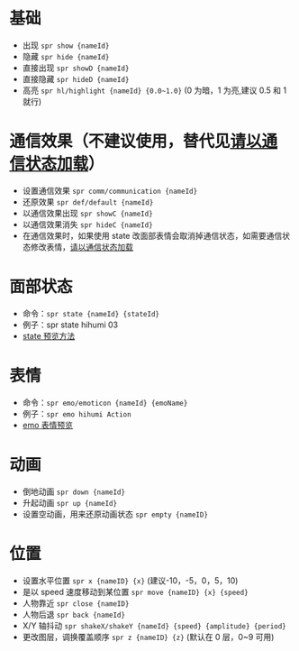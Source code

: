 # 基础

- 出现 `spr show {nameId}`
- 隐藏 `spr hide {nameId}`
- 直接出现 `spr showD {nameId}`
- 直接隐藏 `spr hideD {nameId}`
- 高亮 `spr hl/highlight {nameId} {0.0~1.0}` (0 为暗，1 为亮,建议 0.5 和 1 就行)

# 通信效果（不建议使用，替代见[请以通信状态加载](https://github.com/Tualin14/baPlayer/wiki/1-%E5%8A%A0%E8%BD%BD-load#%E4%BB%A5%E9%80%9A%E4%BF%A1%E7%8A%B6%E6%80%81%E5%8A%A0%E8%BD%BD)）

- 设置通信效果 `spr comm/communication {nameId}`
- 还原效果 `spr def/default {nameId}`
- 以通信效果出现 `spr showC {nameId}`
- 以通信效果消失 `spr hideC {nameId}`
- 在通信效果时，如果使用 state 改面部表情会取消掉通信状态，如需要通信状态修改表情，[请以通信状态加载](https://github.com/Tualin14/baPlayer/wiki/1-%E5%8A%A0%E8%BD%BD-load#%E4%BB%A5%E9%80%9A%E4%BF%A1%E7%8A%B6%E6%80%81%E5%8A%A0%E8%BD%BD)

# 面部状态

- 命令：`spr state {nameId} {stateId}`
- 例子：spr state hihumi 03
- [state 预览方法](./9-state%E9%A2%84%E8%A7%88%E6%96%B9%E6%B3%95-state_previe.md)

# 表情

- 命令：`spr emo/emoticon {nameId} {emoName}`
- 例子：`spr emo hihumi Action`
- [emo 表情预览](./9-emo%E8%A1%A8%E6%83%85%E9%A2%84%E8%A7%88-emo_preview.md)

# 动画

- 倒地动画 `spr down {nameId}`
- 升起动画 `spr up {nameId}`
- 设置空动画，用来还原动画状态 `spr empty {nameID}`

# 位置

- 设置水平位置 `spr x {nameID} {x}` (建议-10，-5，0，5，10)
- 是以 speed 速度移动到某位置 `spr move {nameID} {x} {speed}`
- 人物靠近 `spr close {nameID}`
- 人物后退 `spr back {nameId}`
- X/Y 轴抖动 `spr shakeX/shakeY {nameId} {speed} {amplitude} {period}`
- 更改图层，调换覆盖顺序 `spr z {nameID} {z}` (默认在 0 层，0~9 可用)
